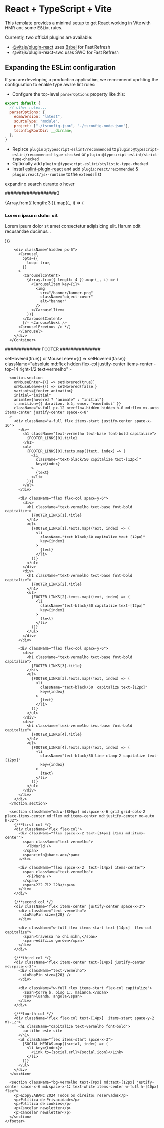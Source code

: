 # React + TypeScript + Vite

This template provides a minimal setup to get React working in Vite with HMR and some ESLint rules.

Currently, two official plugins are available:

- [@vitejs/plugin-react](https://github.com/vitejs/vite-plugin-react/blob/main/packages/plugin-react/README.md) uses [Babel](https://babeljs.io/) for Fast Refresh
- [@vitejs/plugin-react-swc](https://github.com/vitejs/vite-plugin-react-swc) uses [SWC](https://swc.rs/) for Fast Refresh

## Expanding the ESLint configuration

If you are developing a production application, we recommend updating the configuration to enable type aware lint rules:

- Configure the top-level `parserOptions` property like this:

```js
export default {
  // other rules...
  parserOptions: {
    ecmaVersion: "latest",
    sourceType: "module",
    project: ["./tsconfig.json", "./tsconfig.node.json"],
    tsconfigRootDir: __dirname,
  },
}
```

- Replace `plugin:@typescript-eslint/recommended` to `plugin:@typescript-eslint/recommended-type-checked` or `plugin:@typescript-eslint/strict-type-checked`
- Optionally add `plugin:@typescript-eslint/stylistic-type-checked`
- Install [eslint-plugin-react](https://github.com/jsx-eslint/eslint-plugin-react) and add `plugin:react/recommended` & `plugin:react/jsx-runtime` to the `extends` list

expandir o search durante o hover



###################3
<div>
    <Container>
        <Swiper
          className="hidden md:flex items-center mt-3 justify-center"
          loop={true}
          autoplay={{ delay: 2000 }}
          modules={[Navigation, Pagination, Scrollbar, Autoplay]}
          spaceBetween={50}
          pagination={true}
          navigation={true}
          slidesPerView={1}
        >
          {Array.from({ length: 3 }).map((_, i) => (
            <SwiperSlide key={i} className="rounded-lg">
              <div className="relative md:w-[88vw] md:h-[480px] md:mx-auto w-full h-full  ">
                <img
                  src={"/banner/banner.png"}
                  className="absolute inset-0 w-full h-full object-cover rounded-3xl"
                  alt=""
                />
                <div className="absolute max-w-[280px] flex-col top-1/3 right-24 flex items-start justify-center">
                  <h3 className="text-vermelho text-3xl font-bold">
                    Lorem ipsum dolor sit
                  </h3>
                  <p>
                    Lorem ipsum dolor sit amet consectetur adipisicing elit.
                    Harum odit recusandae ducimus...
                  </p>
                </div>
              </div>
            </SwiperSlide>
          ))}
        </Swiper>

        <div className="hidden px-6">
          <Carousel
            opts={{
              loop: true,
            }}
          >
            <CarouselContent>
              {Array.from({ length: 4 }).map((_, i) => (
                <CarouselItem key={i}>
                  <img
                    src="/banner/banner.png"
                    className="object-cover"
                    alt="banner"
                  />
                </CarouselItem>
              ))}
            </CarouselContent>
            {/* <CarouselNext />
          <CarouselPrevious /> */}
          </Carousel>
        </div>
      </Container>
</div>

############# FOOTER ###############

<footer className="relative bottom-0 mt-24 w-full pt-12 bg-black/20 rounded-t-2xl">
      <div
        onMouseEnter={() => setHovered(true)}
        onMouseLeave={() => setHovered(false)}
        className="absolute md:flex hidden flex-col justify-center items-center -top-14 right-1/2 text-vermelho"
      >
        <CiDesktopMouse2 size={26} />
        <IoIosArrowRoundDown size={24} />
      </div>

      <motion.section
        onMouseEnter={() => setHovered(true)}
        onMouseLeave={() => setHovered(false)}
        variants={footer_animation}
        initial="initial"
        animate={hovered ? "animate" : "initial"}
        transition={{ duration: 0.3, ease: "easeInOut" }}
        className="w-full px-12 overflow-hidden hidden h-0 md:flex mx-auto items-center justify-center space-x-8"
      >
        <div className="w-full flex items-start justify-center space-x-16">
          <div>
            <h1 className="text-vermelho text-base font-bold capitalize">
              {FOOTER_LINKS[0].title}
            </h1>
            <ul>
              {FOOTER_LINKS[0].texts.map((text, index) => (
                <li
                  className="text-black/50 capitalize text-[12px]"
                  key={index}
                >
                  {text}
                </li>
              ))}
            </ul>
          </div>

          <div className="flex flex-col space-y-6">
            <div>
              <h1 className="text-vermelho text-base font-bold capitalize">
                {FOOTER_LINKS[1].title}
              </h1>
              <ul>
                {FOOTER_LINKS[1].texts.map((text, index) => (
                  <li
                    className="text-black/50 capitalize text-[12px]"
                    key={index}
                  >
                    {text}
                  </li>
                ))}
              </ul>
            </div>
            <div>
              <h1 className="text-vermelho text-base font-bold capitalize">
                {FOOTER_LINKS[2].title}
              </h1>
              <ul>
                {FOOTER_LINKS[2].texts.map((text, index) => (
                  <li
                    className="text-black/50 capitalize text-[12px]"
                    key={index}
                  >
                    {text}
                  </li>
                ))}
              </ul>
            </div>
          </div>

          <div className="flex flex-col space-y-6">
            <div>
              <h1 className="text-vermelho text-base font-bold capitalize">
                {FOOTER_LINKS[3].title}
              </h1>
              <ul>
                {FOOTER_LINKS[3].texts.map((text, index) => (
                  <li
                    className="text-black/50  capitalize text-[12px]"
                    key={index}
                  >
                    {text}
                  </li>
                ))}
              </ul>
            </div>
            <div>
              <h1 className="text-vermelho text-base font-bold capitalize">
                {FOOTER_LINKS[4].title}
              </h1>
              <ul>
                {FOOTER_LINKS[4].texts.map((text, index) => (
                  <li
                    className="text-black/50 line-clamp-2 capitalize text-[12px]"
                    key={index}
                  >
                    {text}
                  </li>
                ))}
              </ul>
            </div>
          </div>
        </div>
      </motion.section>

      <section className="md:w-[800px] md:space-x-6 grid grid-cols-2 place-items-center md:flex md:items-center md:justify-center mx-auto h-32">
        {/**first col */}
        <div className="flex flex-col">
          <div className="flex space-x-2 text-[14px] items md:items-center">
            <span className="text-vermelho">
              <TbWorld />
            </span>
            <span>info@abanc.ao</span>
          </div>

          <div className="flex space-x-2  text-[14px] items-center">
            <span className="text-vermelho">
              <FiPhone />
            </span>
            <span>222 712 228</span>
          </div>
        </div>

        {/**second col */}
        <div className="flex items-center justify-center space-x-3">
          <div className="text-vermelho">
            <LuMapPin size={20} />
          </div>

          <div className="w-full flex items-start text-[14px]  flex-col capitalize">
            <span>travessa ho chi mihn,</span>
            <span>edifício garden</span>
          </div>
        </div>

        {/**third col */}
        <div className="flex items-center text-[14px] justify-center md:space-x-3">
          <div className="text-vermelho">
            <LuMapPin size={20} />
          </div>

          <div className="w-full flex items-start flex-col capitalize">
            <span>torre b, piso 17, maianga,</span>
            <span>luanda, angola</span>
          </div>
        </div>

        {/**fourth col */}
        <div className="flex flex-col text-[14px]  items-start space-y-2 ml-12">
          <h1 className="capitalize text-vermelho font-bold">
            partilhe este site
          </h1>
          <ul className="flex items-start space-x-3">
            {SOCIAL_MEDIAS.map((social, index) => (
              <li key={index}>
                <Link to={social.url}>{social.icon}</Link>
              </li>
            ))}
          </ul>
        </div>
      </section>

      <section className="bg-vermelho text-[8px] md:text-[12px] justify-center space-x-6 md:space-x-12 text-white items-center w-full h-[40px] flex">
        <p>&copy;ABANC 2024 Todos os direitos reservados</p>
        <p>Política de Privacidade</p>
        <p>Política de cookies</p>
        <p>Cancelar newsletter</p>
        <p>Cancelar newsletter</p>
      </section>
    </footer>